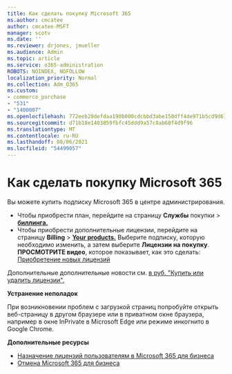```yaml
---
title: Как сделать покупку Microsoft 365
ms.author: cmcatee
author: cmcatee-MSFT
manager: scotv
ms.date: ''
ms.reviewer: drjones, jmueller
ms.audience: Admin
ms.topic: article
ms.service: o365-administration
ROBOTS: NOINDEX, NOFOLLOW
localization_priority: Normal
ms.collection: Adm_O365
ms.custom:
- commerce_purchase
- "531"
- "1400007"
ms.openlocfilehash: 772eeb20defdaa190b000cdcbbd3abe150dff4de971b5cd9d676f261880776a9
ms.sourcegitcommit: d71b18e1403859fbfc45ddd9a57c8ab68f4d9f96
ms.translationtype: MT
ms.contentlocale: ru-RU
ms.lasthandoff: 08/06/2021
ms.locfileid: "54499057"
---
```

# <a name="how-to-make-a-microsoft-365-purchase"></a>Как сделать покупку Microsoft 365

Вы можете купить подписку Microsoft 365 в центре администрирования.
  
- Чтобы приобрести план, перейдите на страницу **Службы** покупки \> **[биллинга.](https://go.microsoft.com/fwlink/p/?linkid=868433)**
- Чтобы приобрести дополнительные лицензии, перейдите на страницу **Billing** \> **[Your products.](https://go.microsoft.com/fwlink/p/?linkid=842054)** Выберите подписку, которую необходимо изменить, а затем выберите **Лицензии на покупку**.\
**ПРОСМОТРИТЕ видео**, которое показывает, как это сделать: [Приобретение новых лицензий](https://go.microsoft.com/fwlink/p/?linkid=2154857)
  
Дополнительные дополнительные новости см. [в руб. "Купить или удалить лицензии".](/microsoft-365/commerce/licenses/buy-licenses)

**Устранение неполадок**

При возникновении проблем с загрузкой страниц попробуйте открыть веб-страницу в другом браузере или в приватном окне браузера, например в окне InPrivate в Microsoft Edge или режиме инкогнито в Google Chrome.

**Дополнительные ресурсы**
  
- [Назначение лицензий пользователям в Microsoft 365 для бизнеса](/microsoft-365/admin/add-users/add-users)
- [Отмена Microsoft 365 для бизнеса](/microsoft-365/commerce/subscriptions/cancel-your-subscription)